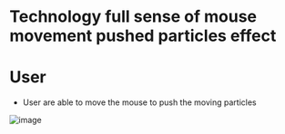 # Technology full sense of mouse movement pushed particles effect

# User 
- User are able to move the mouse to push the moving particles 

![image](https://user-images.githubusercontent.com/87446864/181367971-807f2a72-4729-4c60-8386-f6c038166e5e.png)

